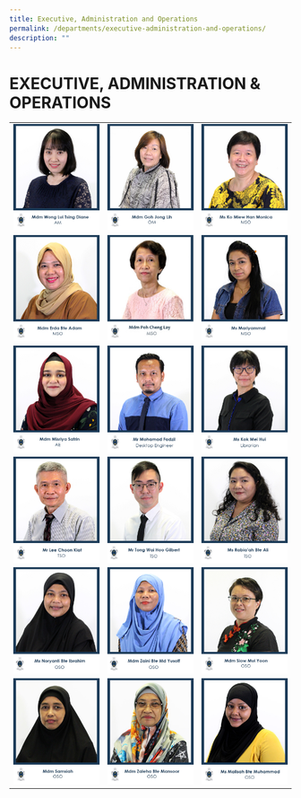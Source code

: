 ```yaml
---
title: Executive, Administration and Operations
permalink: /departments/executive-administration-and-operations/
description: ""
---
```

# EXECUTIVE, ADMINISTRATION & OPERATIONS

|   |   |   |
|---|---|---|
|  ![](/images/Departments/EXECUTIVE,%20ADMIN%20&%20OPERATIONS/1_MDM-WONG-LUI-TSING-DIANE.jpg) |![](/images/Departments/EXECUTIVE,%20ADMIN%20&%20OPERATIONS/2_MDM-GOH-JONG-LIH.jpg)   |  ![](/images/Departments/EXECUTIVE,%20ADMIN%20&%20OPERATIONS/17_MDM-SIOW-MUI-YOON.jpg) |
| ![](/images/Departments/EXECUTIVE,%20ADMIN%20&%20OPERATIONS/4_MDM-ERDA-BTE-ADAM.jpg)  |![](/images/Departments/EXECUTIVE,%20ADMIN%20&%20OPERATIONS/06_MDM-POH-CHNG-LAY-2.jpg)   |![](/images/Departments/EXECUTIVE,%20ADMIN%20&%20OPERATIONS/7_MS-MARIYAMMAL.jpg)   |
| ![](/images/Departments/EXECUTIVE,%20ADMIN%20&%20OPERATIONS/3_MDM-MISRIYA-SAFRIN.jpg)  | ![](/images/Departments/EXECUTIVE,%20ADMIN%20&%20OPERATIONS/4_MR-MOHD-FADZIL.jpg)  | ![](/images/Departments/EXECUTIVE,%20ADMIN%20&%20OPERATIONS/22_MS-KOK-MEI-HUI.jpg)  |
| ![](/images/Departments/EXECUTIVE,%20ADMIN%20&%20OPERATIONS/10_MR-LEE-CHOON-KIAT.jpg)  | ![](/images/Departments/EXECUTIVE,%20ADMIN%20&%20OPERATIONS/19_MR-TONG-WAI-HOO-GILBERT-1.jpg)  | ![](/images/Departments/EXECUTIVE,%20ADMIN%20&%20OPERATIONS/20_MS-RABIAAH-BTE-ALI-1.jpg)  |
| ![](/images/Departments/EXECUTIVE,%20ADMIN%20&%20OPERATIONS/21_MS-NORYANTI-BTE-IBRAHIM-1.jpg)  |  ![](/images/Departments/EXECUTIVE,%20ADMIN%20&%20OPERATIONS/22_MDM-ZAINI-BTE-MD-YUSOFF-1.jpg) | ![](/images/Departments/EXECUTIVE,%20ADMIN%20&%20OPERATIONS/18_MDM-SIOW-MUI-YOON.jpg)  |
| ![](/images/Departments/EXECUTIVE,%20ADMIN%20&%20OPERATIONS/12_MDM-SAMSIAH-BTE-ARIF.jpg)  | ![](/images/Departments/EXECUTIVE,%20ADMIN%20&%20OPERATIONS/16_MDM-ZALEHA-BTE-MANSOOR.jpg)  | ![](/images/Departments/EXECUTIVE,%20ADMIN%20&%20OPERATIONS/14_MS-MALISAH-BTE-MUHAMMAD.jpg)  |